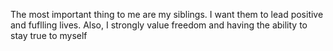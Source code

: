 The most important thing to me are my siblings. I want them to lead positive and fuflling lives. 
Also, I strongly value freedom and having the ability to stay true to myself
